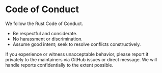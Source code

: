 # Code of Conduct

We follow the Rust Code of Conduct.

- Be respectful and considerate.
- No harassment or discrimination.
- Assume good intent; seek to resolve conflicts constructively.

If you experience or witness unacceptable behavior, please report it privately to the maintainers via GitHub issues or direct message. We will handle reports confidentially to the extent possible.

